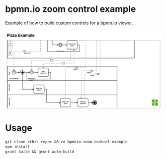 # bpmn.io zoom control example

Example of how to build custom controls for a [bpmn.io](http://bpmn.io/) viewer.

![Screenshot](screenshot.png)

# Usage

    git clone <this repo> && cd bpmnio-zoom-control-example
    npm install
    grunt build && grunt auto-build